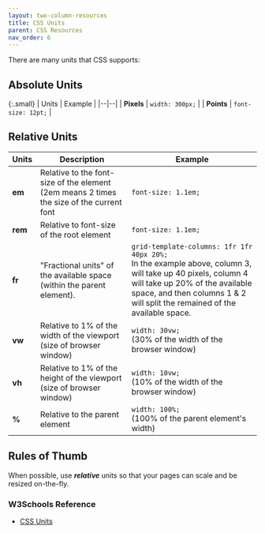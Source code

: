 ```yaml
---
layout: two-column-resources
title: CSS Units
parent: CSS Resources
nav_order: 6
---
```


There are many units that CSS supports:

## Absolute Units

{:.small}
| Units | Example |
|--|--|
| **Pixels** | `width: 300px;` |
| **Points** | 	`font-size: 12pt;` |

## Relative Units

| Units | Description | Example |
|--|--|--|
| **em** | Relative to the font-size of the element (2em means 2 times the size of the current font | `font-size: 1.1em;` |
| **rem** | Relative to font-size of the root element | `font-size: 1.1em;` |
| **fr** | "Fractional units" of the available space (within the parent element). | `grid-template-columns: 1fr 1fr 40px 20%;`<br> In the example above, column 3, will take up 40 pixels, column 4 will take up 20% of the available space, and then columns 1 & 2 will split the remained of the available space. |
| **vw** | Relative to 1% of the width of the viewport (size of browser window) | `width: 30vw;`<br>(30% of the width of the browser window) |
| **vh** | Relative to 1% of the height of the viewport (size of browser window) | `width: 10vw;` <br>(10% of the width of the browser window) |
| **%** | Relative to the parent element | `width: 100%;` <br>(100% of the parent element's width) |

## Rules of Thumb
When possible, use ***relative*** units so that your pages can scale and be resized on-the-fly.

### W3Schools Reference
* <a href="https://www.w3schools.com/cssref/css_units.asp" target="_blank">CSS Units</a>